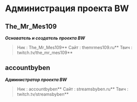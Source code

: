 # Администрация проекта BW

## The_Mr_Mes109
***Основатель и создатель проекта BW***
>Ник : The_Mr_Mes109**
>Сайт : themrmes109.ru**
>Твич : twitch.tv/the_mr_mes109**


## accountbyben
***Администратор проекта BW***
>Ник : accountbyben**
>Сайт : streamsbyben.ru**
>Твич : twitch.tv/streamsbyben**
